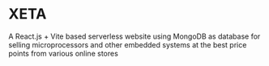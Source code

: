 # XETA
A React.js + Vite based serverless website using MongoDB as database for selling microprocessors and other embedded systems at the best price points from various online stores

